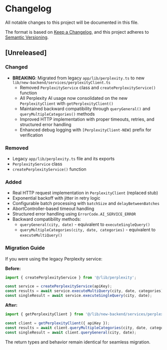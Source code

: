 # Changelog

All notable changes to this project will be documented in this file.

The format is based on [Keep a Changelog](https://keepachangelog.com/en/1.0.0/),
and this project adheres to [Semantic Versioning](https://semver.org/spec/v2.0.0.html).

## [Unreleased]

### Changed
- **BREAKING**: Migrated from legacy `app/lib/perplexity.ts` to new `lib/new-backend/services/perplexityClient.ts`
  - Removed `PerplexityService` class and `createPerplexityService()` function
  - All Perplexity AI usage now consolidated on the new `PerplexityClient` with `getPerplexityClient()`
  - Maintained backward compatibility through `queryGeneral()` and `queryMultipleCategories()` methods
  - Improved HTTP implementation with proper timeouts, retries, and structured error handling
  - Enhanced debug logging with `[PerplexityClient-NEW]` prefix for verification

### Removed
- Legacy `app/lib/perplexity.ts` file and its exports
- `PerplexityService` class
- `createPerplexityService()` function

### Added
- Real HTTP request implementation in `PerplexityClient` (replaced stub)
- Exponential backoff with jitter in retry logic
- Configurable batch processing with `batchSize` and `delayBetweenBatches`
- AbortController-based timeout handling
- Structured error handling using `ErrorCode.AI_SERVICE_ERROR`
- Backward compatibility methods:
  - `queryGeneral(city, date)` - equivalent to `executeSingleQuery()`
  - `queryMultipleCategories(city, date, categories)` - equivalent to `executeMultiQuery()`

### Migration Guide
If you were using the legacy Perplexity service:

**Before:**
```typescript
import { createPerplexityService } from '@/lib/perplexity';

const service = createPerplexityService(apiKey);
const results = await service.executeMultiQuery(city, date, categories);
const singleResult = await service.executeSingleQuery(city, date);
```

**After:**
```typescript
import { getPerplexityClient } from '@/lib/new-backend/services/perplexityClient';

const client = getPerplexityClient({ apiKey });
const results = await client.queryMultipleCategories(city, date, categories);
const singleResult = await client.queryGeneral(city, date);
```

The return types and behavior remain identical for seamless migration.